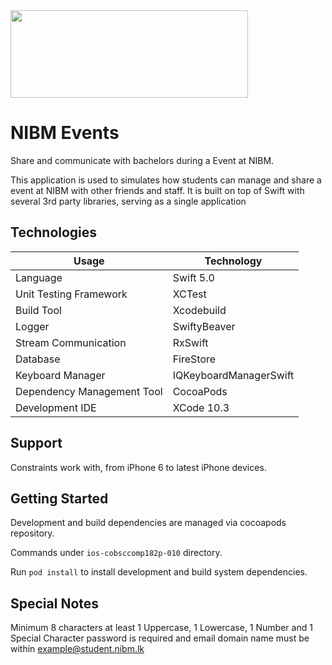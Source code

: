 <img src="assets/nibm-logo.png" height="140" width="380">

# NIBM Events

Share and communicate with bachelors during a Event at NIBM.

This application is used to simulates how students can manage and share a event at NIBM with other friends and staff. It is built on top of Swift with several 3rd party libraries, serving as a single application

## Technologies

Usage          	            | Technology   
--------------------------	| --------------------------
Language                   	| Swift 5.0                      
Unit Testing Framework     	| XCTest                                         
Build Tool                 	| Xcodebuild                                         
Logger                    	| SwiftyBeaver
Stream Communication               | RxSwift
Database                    | FireStore
Keyboard Manager            | IQKeyboardManagerSwift
Dependency Management Tool 	| CocoaPods
Development IDE             | XCode 10.3

## Support

Constraints work with, from iPhone 6 to latest iPhone devices.

## Getting Started

Development and build dependencies are managed via cocoapods repository.

Commands under `ios-cobsccomp182p-010` directory.

Run `pod install` to install development and build system dependencies.

## Special Notes

Minimum 8 characters at least 1 Uppercase, 1 Lowercase, 1 Number and 1 Special Character password is required and email domain name must be within example@student.nibm.lk
